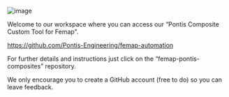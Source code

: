 ![image](https://github.com/Pontis-Engineering/.github/assets/92104363/20e80847-6d9f-44a6-b28d-f36a0cc5f5f4)

Welcome to our workspace where you can access our “Pontis Composite Custom Tool for Femap".

https://github.com/Pontis-Engineering/femap-automation

For further details and instructions just click on the “femap-pontis-composites” repository.

We only encourage you to create a GitHub account (free to do) so you can leave feedback.
